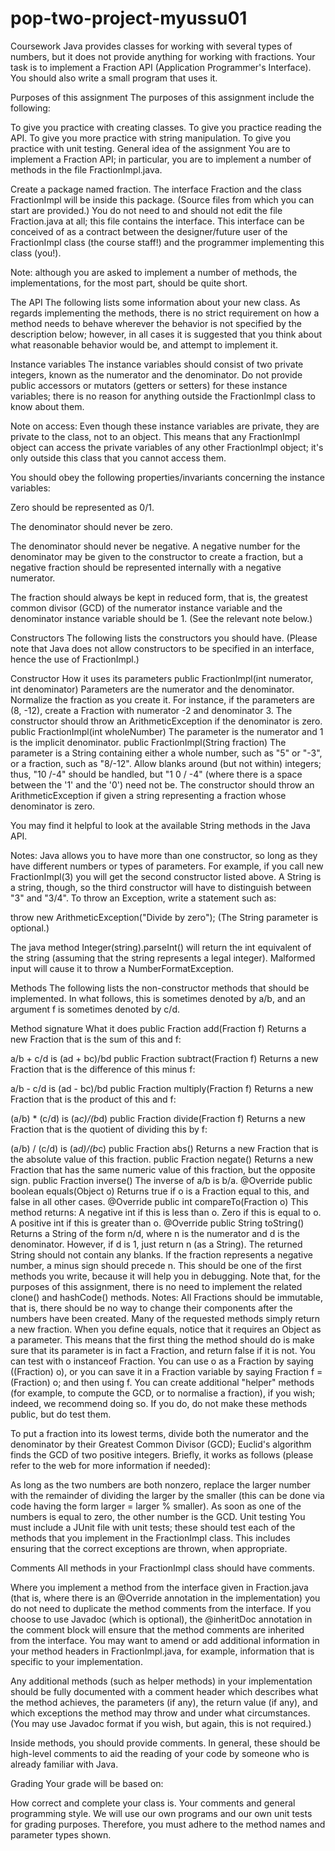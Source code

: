 # pop-two-project-myussu01

Coursework
Java provides classes for working with several types of numbers, but it does not provide anything for working with fractions. Your task is to implement a Fraction API (Application Programmer's Interface). You should also write a small program that uses it.

Purposes of this assignment
The purposes of this assignment include the following:

To give you practice with creating classes.
To give you practice reading the API.
To give you more practice with string manipulation.
To give you practice with unit testing.
General idea of the assignment
You are to implement a Fraction API; in particular, you are to implement a number of methods in the file FractionImpl.java.

Create a package named fraction. The interface Fraction and the class FractionImpl will be inside this package. (Source files from which you can start are provided.) You do not need to and should not edit the file Fraction.java at all; this file contains the interface. This interface can be conceived of as a contract between the designer/future user of the FractionImpl class (the course staff!) and the programmer implementing this class (you!).

Note: although you are asked to implement a number of methods, the implementations, for the most part, should be quite short.

The API
The following lists some information about your new class. As regards implementing the methods, there is no strict requirement on how a method needs to behave wherever the behavior is not specified by the description below; however, in all cases it is suggested that you think about what reasonable behavior would be, and attempt to implement it.

Instance variables
The instance variables should consist of two private integers, known as the numerator and the denominator. Do not provide public accessors or mutators (getters or setters) for these instance variables; there is no reason for anything outside the FractionImpl class to know about them.

Note on access: Even though these instance variables are private, they are private to the class, not to an object. This means that any FractionImpl object can access the private variables of any other FractionImpl object; it's only outside this class that you cannot access them.

You should obey the following properties/invariants concerning the instance variables:

Zero should be represented as 0/1.

The denominator should never be zero.

The denominator should never be negative. A negative number for the denominator may be given to the constructor to create a fraction, but a negative fraction should be represented internally with a negative numerator.

The fraction should always be kept in reduced form, that is, the greatest common divisor (GCD) of the numerator instance variable and the denominator instance variable should be 1. (See the relevant note below.)

Constructors
The following lists the constructors you should have. (Please note that Java does not allow constructors to be specified in an interface, hence the use of FractionImpl.)

Constructor	How it uses its parameters
public FractionImpl(int numerator, int denominator)	Parameters are the numerator and the denominator. Normalize the fraction as you create it. For instance, if the parameters are (8, -12), create a Fraction with numerator -2 and denominator 3. The constructor should throw an ArithmeticException if the denominator is zero.
public FractionImpl(int wholeNumber)	The parameter is the numerator and 1 is the implicit denominator.
public FractionImpl(String fraction)	The parameter is a String containing either a whole number, such as "5" or "-3", or a fraction, such as "8/-12". Allow blanks around (but not within) integers; thus, "10 /-4" should be handled, but "1 0 / -4" (where there is a space between the '1' and the '0') need not be.
The constructor should throw an ArithmeticException if given a string representing a fraction whose denominator is zero.

You may find it helpful to look at the available String methods in the Java API.

Notes:
Java allows you to have more than one constructor, so long as they have different numbers or types of parameters. For example, if you call new FractionImpl(3) you will get the second constructor listed above. A String is a string, though, so the third constructor will have to distinguish between "3" and "3/4".
To throw an Exception, write a statement such as:

throw new ArithmeticException("Divide by zero"); 
(The String parameter is optional.)

The java method Integer(string).parseInt() will return the int equivalent of the string (assuming that the string represents a legal integer). Malformed input will cause it to throw a NumberFormatException.

Methods
The following lists the non-constructor methods that should be implemented.
In what follows, this is sometimes denoted by a/b, and an argument f is sometimes denoted by c/d.

Method signature	What it does
public Fraction add(Fraction f)	Returns a new Fraction that is the sum of this and f:

a/b + c/d is (ad + bc)/bd
public Fraction subtract(Fraction f)	Returns a new Fraction that is the difference of this minus f:

a/b - c/d is (ad - bc)/bd
public Fraction multiply(Fraction f)	Returns a new Fraction that is the product of this and f:

(a/b) * (c/d) is (a*c)/(b*d)
public Fraction divide(Fraction f)	Returns a new Fraction that is the quotient of dividing this by f:

(a/b) / (c/d) is (a*d)/(b*c)
public Fraction abs()	Returns a new Fraction that is the absolute value of this fraction.
public Fraction negate()	Returns a new Fraction that has the same numeric value of this fraction, but the opposite sign.
public Fraction inverse()	The inverse of a/b is b/a.
@Override
public boolean equals(Object o)	Returns true if o is a Fraction equal to this, and false in all other cases.
@Override
public int compareTo(Fraction o)	This method returns:
A negative int if this is less than o.
Zero if this is equal to o.
A positive int if this is greater than o.
@Override
public String toString()	Returns a String of the form n/d, where n is the numerator and d is the denominator.
However, if d is 1, just return n (as a String).
The returned String should not contain any blanks.
If the fraction represents a negative number, a minus sign should precede n.
This should be one of the first methods you write, because it will help you in debugging.
Note that, for the purposes of this assignment, there is no need to implement the related clone() and hashCode() methods.
Notes:
All Fractions should be immutable, that is, there should be no way to change their components after the numbers have been created. Many of the requested methods simply return a new fraction.
When you define equals, notice that it requires an Object as a parameter. This means that the first thing the method should do is make sure that its parameter is in fact a Fraction, and return false if it is not.
You can test with o instanceof Fraction.
You can use o as a Fraction by saying ((Fraction) o), or you can save it in a Fraction variable by saying Fraction f = (Fraction) o; and then using f.
You can create additional "helper" methods (for example, to compute the GCD, or to normalise a fraction), if you wish; indeed, we recommend doing so. If you do, do not make these methods public, but do test them.

To put a fraction into its lowest terms, divide both the numerator and the denominator by their Greatest Common Divisor (GCD); Euclid's algorithm finds the GCD of two positive integers. Briefly, it works as follows (please refer to the web for more information if needed):

As long as the two numbers are both nonzero, replace the larger number with the remainder of dividing the larger by the smaller (this can be done via code having the form larger = larger % smaller).
As soon as one of the numbers is equal to zero, the other number is the GCD.
Unit testing
You must include a JUnit file with unit tests; these should test each of the methods that you implement in the FractionImpl class. This includes ensuring that the correct exceptions are thrown, when appropriate.

Comments
All methods in your FractionImpl class should have comments.

Where you implement a method from the interface given in Fraction.java (that is, where there is an @Override annotation in the implementation) you do not need to duplicate the method comments from the interface. If you choose to use Javadoc (which is optional), the @inheritDoc annotation in the comment block will ensure that the method comments are inherited from the interface. You may want to amend or add additional information in your method headers in FractionImpl.java, for example, information that is specific to your implementation.

Any additional methods  (such as helper methods) in your implementation should be fully documented with a comment header which describes what the method achieves, the parameters (if any), the return value (if any), and which exceptions the method may throw and under what circumstances. (You may use Javadoc format if you wish, but again, this is not required.)

Inside methods, you should provide comments. In general, these should be high-level comments to aid the reading of your code by someone who is already familiar with Java.

Grading
Your grade will be based on:

How correct and complete your class is.
Your comments and general programming style.
We will use our own programs and our own unit tests for grading purposes. Therefore, you must adhere to the method names and parameter types shown.
